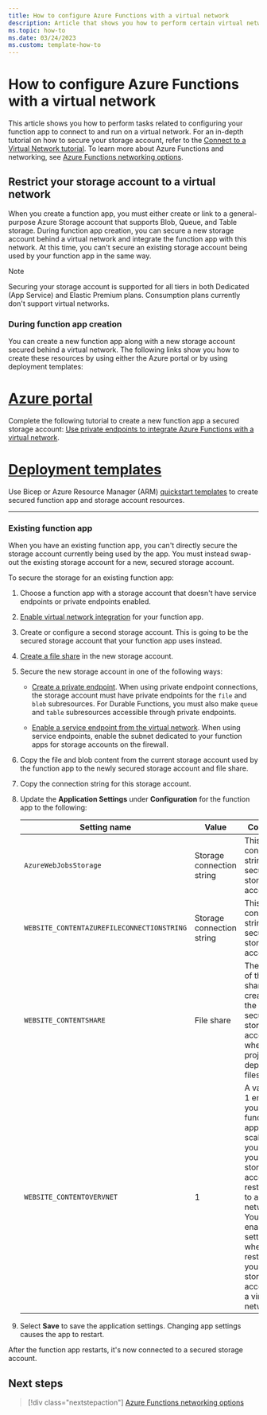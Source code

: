 ```yaml
---
title: How to configure Azure Functions with a virtual network
description: Article that shows you how to perform certain virtual networking tasks for Azure Functions.
ms.topic: how-to
ms.date: 03/24/2023
ms.custom: template-how-to
---
```


# How to configure Azure Functions with a virtual network

This article shows you how to perform tasks related to configuring your function app to connect to and run on a virtual network. For an in-depth tutorial on how to secure your storage account, refer to the [Connect to a Virtual Network tutorial](functions-create-vnet.md). To learn more about Azure Functions and networking, see [Azure Functions networking options](functions-networking-options.md).

## Restrict your storage account to a virtual network 

When you create a function app, you must either create or link to a general-purpose Azure Storage account that supports Blob, Queue, and Table storage. During function app creation, you can secure a new storage account behind a virtual network and integrate the function app with this network. At this time, you can't secure an existing storage account being used by your function app in the same way. 

> [!NOTE]  
> Securing your storage account is supported for all tiers in both Dedicated (App Service) and Elastic Premium plans. Consumption plans currently don't support virtual networks.

### During function app creation 

You can create a new function app along with a new storage account secured behind a virtual network. The following links show you how to create these resources by using either the Azure portal or by using deployment templates:  

# [Azure portal](#tab/portal)

Complete the following tutorial to create a new function app a secured storage account: [Use private endpoints to integrate Azure Functions with a virtual network](functions-create-vnet.md).

# [Deployment templates](#tab/templates)

Use Bicep or Azure Resource Manager (ARM) [quickstart templates](https://github.com/Azure/azure-quickstart-templates/tree/master/quickstarts/microsoft.web/function-app-storage-private-endpoints) to create secured function app and storage account resources.

---

### Existing function app

When you have an existing function app, you can't directly secure the storage account currently being used by the app. You must instead swap-out the existing storage account for a new, secured storage account. 

To secure the storage for an existing function app: 

1. Choose a function app with a storage account that doesn't have service endpoints or private endpoints enabled.

1. [Enable virtual network integration](./functions-networking-options.md#enable-virtual-network-integration) for your function app.

1. Create or configure a second storage account. This is going to be the secured storage account that your function app uses instead.

1. [Create a file share](../storage/files/storage-how-to-create-file-share.md#create-a-file-share) in the new storage account.

1. Secure the new storage account in one of the following ways:

    * [Create a private endpoint](../storage/common/storage-private-endpoints.md#creating-a-private-endpoint). When using private endpoint connections, the storage account must have private endpoints for the `file` and `blob` subresources. For Durable Functions, you must also make `queue` and `table` subresources accessible through private endpoints.

    * [Enable a service endpoint from the virtual network](../storage/common/storage-network-security.md#grant-access-from-a-virtual-network). When using service endpoints, enable the subnet dedicated to your function apps for storage accounts on the firewall.

1. Copy the file and blob content from the current storage account used by the function app to the newly secured storage account and file share.

1. Copy the connection string for this storage account.

1. Update the **Application Settings** under **Configuration** for the function app to the following:

    | Setting name | Value | Comment |
    |----|----|----|
    | `AzureWebJobsStorage`| Storage connection string | This is the connection string for a secured storage account. |
    | `WEBSITE_CONTENTAZUREFILECONNECTIONSTRING` |  Storage connection string | This is the connection string for a secured storage account. |
    | `WEBSITE_CONTENTSHARE` | File share | The name of the file share created in the secured storage account where the project deployment files reside. |
    | `WEBSITE_CONTENTOVERVNET` | 1 | A value of 1 enables your function app to scale when you have your storage account restricted to a virtual network. You should enable this setting when restricting your storage account to a virtual network. |

1. Select **Save** to save the application settings. Changing app settings causes the app to restart.  

After the function app restarts, it's now connected to a secured storage account.

## Next steps

> [!div class="nextstepaction"]
> [Azure Functions networking options](functions-networking-options.md)
